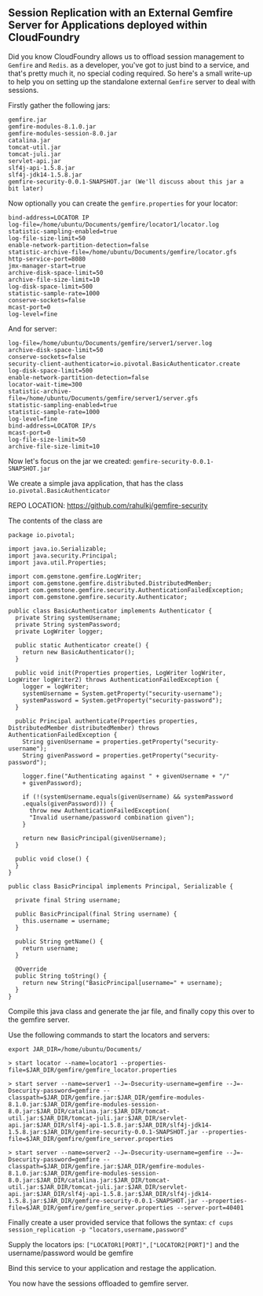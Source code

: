 Session Replication with an External Gemfire Server for Applications deployed within CloudFoundry
---

Did you know CloudFoundry allows us to offload session management to `Gemfire` and `Redis`. as a developer, you've got to just bind to a service, and that's pretty much it, no special coding required. So here's a small write-up to help you on setting up the standalone external `Gemfire` server to deal with sessions.

Firstly gather the following jars:
```
gemfire.jar
gemfire-modules-8.1.0.jar
gemfire-modules-session-8.0.jar
catalina.jar
tomcat-util.jar
tomcat-juli.jar
servlet-api.jar
slf4j-api-1.5.8.jar
slf4j-jdk14-1.5.8.jar
gemfire-security-0.0.1-SNAPSHOT.jar (We'll discuss about this jar a bit later)
```

Now optionally you can create the `gemfire.properties` for your locator:

```
bind-address=LOCATOR IP
log-file=/home/ubuntu/Documents/gemfire/locator1/locator.log
statistic-sampling-enabled=true
log-file-size-limit=50
enable-network-partition-detection=false
statistic-archive-file=/home/ubuntu/Documents/gemfire/locator.gfs
http-service-port=8080
jmx-manager-start=true
archive-disk-space-limit=50
archive-file-size-limit=10
log-disk-space-limit=500
statistic-sample-rate=1000
conserve-sockets=false
mcast-port=0
log-level=fine
```
And for server:

```
log-file=/home/ubuntu/Documents/gemfire/server1/server.log
archive-disk-space-limit=50
conserve-sockets=false
security-client-authenticator=io.pivotal.BasicAuthenticator.create
log-disk-space-limit=500
enable-network-partition-detection=false
locator-wait-time=300
statistic-archive-file=/home/ubuntu/Documents/gemfire/server1/server.gfs
statistic-sampling-enabled=true
statistic-sample-rate=1000
log-level=fine
bind-address=LOCATOR IP/s
mcast-port=0
log-file-size-limit=50
archive-file-size-limit=10
```

Now let's focus on the jar we created: `gemfire-security-0.0.1-SNAPSHOT.jar`

We create a simple java application, that has the class `io.pivotal.BasicAuthenticator`

REPO LOCATION: https://github.com/rahulkj/gemfire-security

The contents of the class are

```
package io.pivotal;

import java.io.Serializable;
import java.security.Principal;
import java.util.Properties;

import com.gemstone.gemfire.LogWriter;
import com.gemstone.gemfire.distributed.DistributedMember;
import com.gemstone.gemfire.security.AuthenticationFailedException;
import com.gemstone.gemfire.security.Authenticator;

public class BasicAuthenticator implements Authenticator {
  private String systemUsername;
  private String systemPassword;
  private LogWriter logger;

  public static Authenticator create() {
    return new BasicAuthenticator();
  }

  public void init(Properties properties, LogWriter logWriter, LogWriter logWriter2) throws AuthenticationFailedException {
    logger = logWriter;
    systemUsername = System.getProperty("security-username");
    systemPassword = System.getProperty("security-password");
  }

  public Principal authenticate(Properties properties, DistributedMember distributedMember) throws AuthenticationFailedException {
    String givenUsername = properties.getProperty("security-username");
    String givenPassword = properties.getProperty("security-password");

    logger.fine("Authenticating against " + givenUsername + "/"
    + givenPassword);

    if (!(systemUsername.equals(givenUsername) && systemPassword
    .equals(givenPassword))) {
      throw new AuthenticationFailedException(
      "Invalid username/password combination given");
    }

    return new BasicPrincipal(givenUsername);
  }

  public void close() {
  }
}
```

```
public class BasicPrincipal implements Principal, Serializable {

  private final String username;

  public BasicPrincipal(final String username) {
    this.username = username;
  }

  public String getName() {
    return username;
  }

  @Override
  public String toString() {
    return new String("BasicPrincipal[username=" + username);
  }
}
```

Compile this java class and generate the jar file, and finally copy this over to the gemfire server.

Use the following commands to start the locators and servers:

```
export JAR_DIR=/home/ubuntu/Documents/

> start locator --name=locator1 --properties-file=$JAR_DIR/gemfire/gemfire_locator.properties

> start server --name=server1 --J=-Dsecurity-username=gemfire --J=-Dsecurity-password=gemfire --classpath=$JAR_DIR/gemfire.jar:$JAR_DIR/gemfire-modules-8.1.0.jar:$JAR_DIR/gemfire-modules-session-8.0.jar:$JAR_DIR/catalina.jar:$JAR_DIR/tomcat-util.jar:$JAR_DIR/tomcat-juli.jar:$JAR_DIR/servlet-api.jar:$JAR_DIR/slf4j-api-1.5.8.jar:$JAR_DIR/slf4j-jdk14-1.5.8.jar:$JAR_DIR/gemfire-security-0.0.1-SNAPSHOT.jar --properties-file=$JAR_DIR/gemfire/gemfire_server.properties

> start server --name=server2 --J=-Dsecurity-username=gemfire --J=-Dsecurity-password=gemfire --classpath=$JAR_DIR/gemfire.jar:$JAR_DIR/gemfire-modules-8.1.0.jar:$JAR_DIR/gemfire-modules-session-8.0.jar:$JAR_DIR/catalina.jar:$JAR_DIR/tomcat-util.jar:$JAR_DIR/tomcat-juli.jar:$JAR_DIR/servlet-api.jar:$JAR_DIR/slf4j-api-1.5.8.jar:$JAR_DIR/slf4j-jdk14-1.5.8.jar:$JAR_DIR/gemfire-security-0.0.1-SNAPSHOT.jar --properties-file=$JAR_DIR/gemfire/gemfire_server.properties --server-port=40401
```
Finally create a user provided service that follows the syntax: `cf cups session_replication -p "locators,username,password"`

Supply the locators ips: `["LOCATOR1[PORT]",["LOCATOR2[PORT]"]`
and the username/password would be gemfire

Bind this service to your application and restage the application.

You now have the sessions offloaded to gemfire server.
